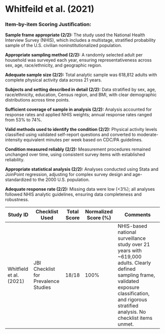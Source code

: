 # Whitfeild et al. (2021)

### Item-by-item Scoring Justification:

**Sample frame appropriate (2/2):** The study used the National Health Interview Survey (NHIS), which includes a multistage, stratified probability sample of the U.S. civilian noninstitutionalized population.

**Appropriate sampling method (2/2):** A randomly selected adult per household was surveyed each year, ensuring representativeness across sex, age, race/ethnicity, and geographic region.

**Adequate sample size (2/2):** Total analytic sample was 618,812 adults with complete physical activity data across 21 years.

**Subjects and setting described in detail (2/2):** Data stratified by sex, age, race/ethnicity, education, Census region, and BMI, with clear demographic distributions across time points.

**Sufficient coverage of sample in analysis (2/2):** Analysis accounted for response rates and applied NHIS weights; annual response rates ranged from 53% to 74%.

**Valid methods used to identify the condition (2/2):** Physical activity levels classified using validated self-report questions and converted to moderate-intensity equivalent minutes per week based on CDC/PA guidelines.

**Condition measured reliably (2/2):** Measurement procedures remained unchanged over time, using consistent survey items with established reliability.

**Appropriate statistical analysis (2/2):** Analyses conducted using Stata and JoinPoint regression, adjusting for complex survey design and age-standardized to the 2000 U.S. population.

**Adequate response rate (2/2):** Missing data were low (<3%); all analyses followed NHIS analytic guidelines, ensuring data completeness and robustness.

| Study ID | Checklist Used | Total Score | Normalized Score (%) | Comments |
| --- | --- | --- | --- | --- |
| Whitfield et al. (2021) | JBI Checklist for Prevalence Studies | 18/18 | 100% | NHIS-based national surveillance study over 21 years with ~619,000 adults. Clearly defined sampling frame, validated exposure classification, and rigorous stratified analysis. No checklist items unmet. |
